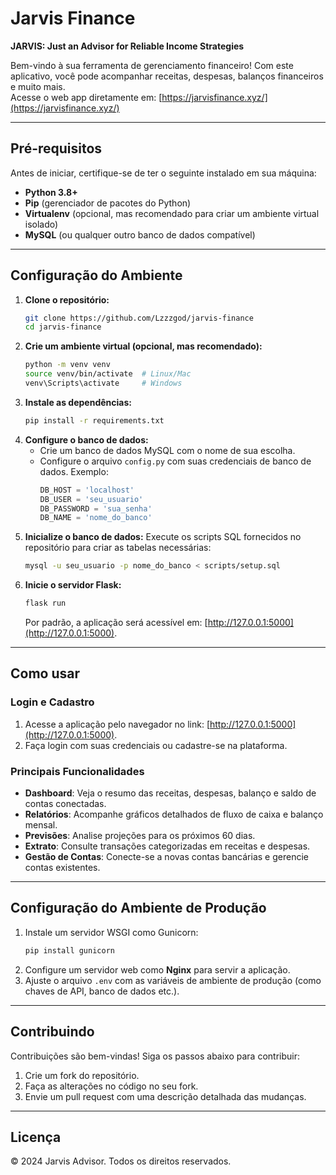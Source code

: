 # Jarvis Finance
**JARVIS: Just an Advisor for Reliable Income Strategies**

Bem-vindo à sua ferramenta de gerenciamento financeiro! Com este aplicativo, você pode acompanhar receitas, despesas, balanços financeiros e muito mais.  
Acesse o web app diretamente em: [https://jarvisfinance.xyz/](https://jarvisfinance.xyz/)

---

## Pré-requisitos
Antes de iniciar, certifique-se de ter o seguinte instalado em sua máquina:
- **Python 3.8+**
- **Pip** (gerenciador de pacotes do Python)
- **Virtualenv** (opcional, mas recomendado para criar um ambiente virtual isolado)
- **MySQL** (ou qualquer outro banco de dados compatível)

---

## Configuração do Ambiente

1. **Clone o repositório:**
   ```bash
   git clone https://github.com/Lzzzgod/jarvis-finance
   cd jarvis-finance
   ```
2. **Crie um ambiente virtual (opcional, mas recomendado):**
   ```bash
   python -m venv venv
   source venv/bin/activate  # Linux/Mac
   venv\Scripts\activate     # Windows
   ```
3. **Instale as dependências:**
   ```bash
   pip install -r requirements.txt
   ```
4. **Configure o banco de dados:**
   - Crie um banco de dados MySQL com o nome de sua escolha.
   - Configure o arquivo `config.py` com suas credenciais de banco de dados. Exemplo:
     ```python
     DB_HOST = 'localhost'
     DB_USER = 'seu_usuario'
     DB_PASSWORD = 'sua_senha'
     DB_NAME = 'nome_do_banco'
     ```
5. **Inicialize o banco de dados:**
   Execute os scripts SQL fornecidos no repositório para criar as tabelas necessárias:
   ```bash
   mysql -u seu_usuario -p nome_do_banco < scripts/setup.sql
   ```
6. **Inicie o servidor Flask:**
   ```bash
   flask run
   ```
   Por padrão, a aplicação será acessível em: [http://127.0.0.1:5000](http://127.0.0.1:5000).

---

## Como usar

### Login e Cadastro
1. Acesse a aplicação pelo navegador no link: [http://127.0.0.1:5000](http://127.0.0.1:5000).
2. Faça login com suas credenciais ou cadastre-se na plataforma.

### Principais Funcionalidades
- **Dashboard**: Veja o resumo das receitas, despesas, balanço e saldo de contas conectadas.
- **Relatórios**: Acompanhe gráficos detalhados de fluxo de caixa e balanço mensal.
- **Previsões**: Analise projeções para os próximos 60 dias.
- **Extrato**: Consulte transações categorizadas em receitas e despesas.
- **Gestão de Contas**: Conecte-se a novas contas bancárias e gerencie contas existentes.

---

## Configuração do Ambiente de Produção

1. Instale um servidor WSGI como Gunicorn:
   ```bash
   pip install gunicorn
   ```
2. Configure um servidor web como **Nginx** para servir a aplicação.
3. Ajuste o arquivo `.env` com as variáveis de ambiente de produção (como chaves de API, banco de dados etc.).

---

## Contribuindo
Contribuições são bem-vindas! Siga os passos abaixo para contribuir:

1. Crie um fork do repositório.
2. Faça as alterações no código no seu fork.
3. Envie um pull request com uma descrição detalhada das mudanças.

---

## Licença
© 2024 Jarvis Advisor. Todos os direitos reservados.

